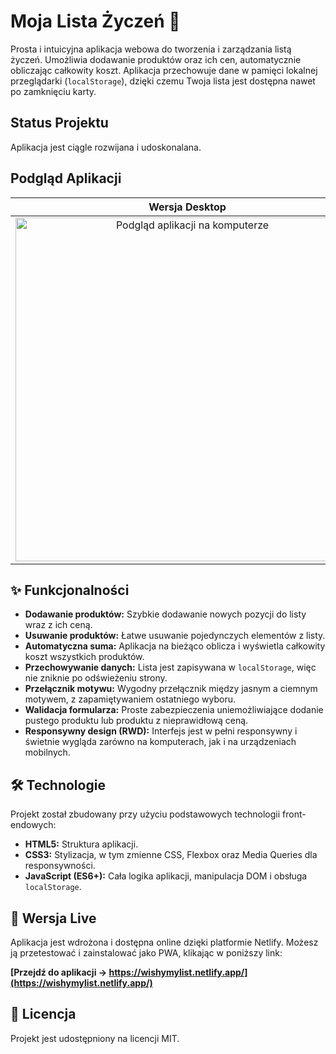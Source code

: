 # Moja Lista Życzeń 🎁

Prosta i intuicyjna aplikacja webowa do tworzenia i zarządzania listą życzeń. Umożliwia dodawanie produktów oraz ich cen, automatycznie obliczając całkowity koszt. Aplikacja przechowuje dane w pamięci lokalnej przeglądarki (`localStorage`), dzięki czemu Twoja lista jest dostępna nawet po zamknięciu karty.

## Status Projektu

Aplikacja jest ciągle rozwijana i udoskonalana.


## Podgląd Aplikacji

| Wersja Desktop | Wersja Mobilna |
| :---: | :---: |
| <img width="550" alt="Podgląd aplikacji na komputerze" src="https://github.com/user-attachments/assets/7fc0303d-6bbc-4a70-90cf-d8490f9fae57"> | <img width="300" alt="Podgląd aplikacji na telefonie" src="https://github.com/user-attachments/assets/4f84d8ea-33f4-478c-a51f-d4bb76e4e8e1"> |


## ✨ Funkcjonalności

* **Dodawanie produktów:** Szybkie dodawanie nowych pozycji do listy wraz z ich ceną.
* **Usuwanie produktów:** Łatwe usuwanie pojedynczych elementów z listy.
* **Automatyczna suma:** Aplikacja na bieżąco oblicza i wyświetla całkowity koszt wszystkich produktów.
* **Przechowywanie danych:** Lista jest zapisywana w `localStorage`, więc nie zniknie po odświeżeniu strony.
* **Przełącznik motywu:** Wygodny przełącznik między jasnym a ciemnym motywem, z zapamiętywaniem ostatniego wyboru.
* **Walidacja formularza:** Proste zabezpieczenia uniemożliwiające dodanie pustego produktu lub produktu z nieprawidłową ceną.
* **Responsywny design (RWD):** Interfejs jest w pełni responsywny i świetnie wygląda zarówno na komputerach, jak i na urządzeniach mobilnych.

## 🛠️ Technologie

Projekt został zbudowany przy użyciu podstawowych technologii front-endowych:

* **HTML5:** Struktura aplikacji.
* **CSS3:** Stylizacja, w tym zmienne CSS, Flexbox oraz Media Queries dla responsywności.
* **JavaScript (ES6+):** Cała logika aplikacji, manipulacja DOM i obsługa `localStorage`.

## 🚀 Wersja Live

Aplikacja jest wdrożona i dostępna online dzięki platformie Netlify. Możesz ją przetestować i zainstalować jako PWA, klikając w poniższy link:

**[Przejdź do aplikacji -> https://wishymylist.netlify.app/](https://wishymylist.netlify.app/)**

## 📄 Licencja

Projekt jest udostępniony na licencji MIT.
